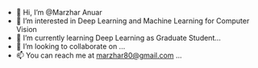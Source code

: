 - 👋 Hi, I’m @Marzhar Anuar
- 👀 I’m interested in Deep Learning and Machine Learning for Computer Vision
- 🌱 I’m currently learning Deep Learning as Graduate Student...
- 💞️ I’m looking to collaborate on ...
- 📫 You can reach me at marzhar80@gmail.com ...

<!---
marzhar/marzhar is a ✨ special ✨ repository because its `README.md` (this file) appears on your GitHub profile.
You can click the Preview link to take a look at your changes.
--->
